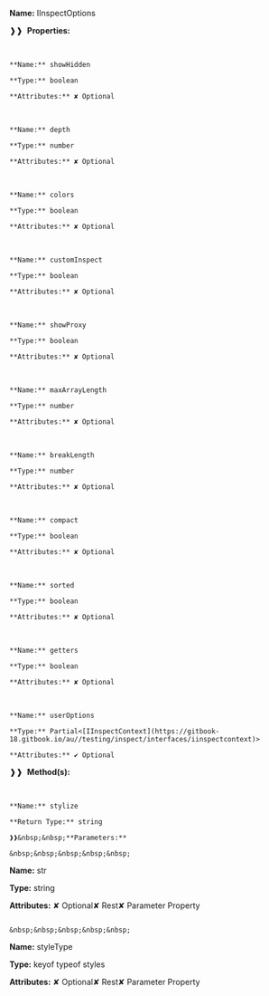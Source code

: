 **Name:** IInspectOptions

❱❱&nbsp;&nbsp;**Properties:**

&nbsp;&nbsp;&nbsp;&nbsp;&nbsp;
```
**Name:** showHidden

**Type:** boolean

**Attributes:** ✘ Optional

```

&nbsp;&nbsp;&nbsp;&nbsp;&nbsp;
```
**Name:** depth

**Type:** number

**Attributes:** ✘ Optional

```

&nbsp;&nbsp;&nbsp;&nbsp;&nbsp;
```
**Name:** colors

**Type:** boolean

**Attributes:** ✘ Optional

```

&nbsp;&nbsp;&nbsp;&nbsp;&nbsp;
```
**Name:** customInspect

**Type:** boolean

**Attributes:** ✘ Optional

```

&nbsp;&nbsp;&nbsp;&nbsp;&nbsp;
```
**Name:** showProxy

**Type:** boolean

**Attributes:** ✘ Optional

```

&nbsp;&nbsp;&nbsp;&nbsp;&nbsp;
```
**Name:** maxArrayLength

**Type:** number

**Attributes:** ✘ Optional

```

&nbsp;&nbsp;&nbsp;&nbsp;&nbsp;
```
**Name:** breakLength

**Type:** number

**Attributes:** ✘ Optional

```

&nbsp;&nbsp;&nbsp;&nbsp;&nbsp;
```
**Name:** compact

**Type:** boolean

**Attributes:** ✘ Optional

```

&nbsp;&nbsp;&nbsp;&nbsp;&nbsp;
```
**Name:** sorted

**Type:** boolean

**Attributes:** ✘ Optional

```

&nbsp;&nbsp;&nbsp;&nbsp;&nbsp;
```
**Name:** getters

**Type:** boolean

**Attributes:** ✘ Optional

```

&nbsp;&nbsp;&nbsp;&nbsp;&nbsp;
```
**Name:** userOptions

**Type:** Partial<[IInspectContext](https://gitbook-18.gitbook.io/au//testing/inspect/interfaces/iinspectcontext)>

**Attributes:** ✔ Optional

```

❱❱&nbsp;&nbsp;**Method(s):**

&nbsp;&nbsp;&nbsp;&nbsp;&nbsp;
```
**Name:** stylize

**Return Type:** string

❱❱&nbsp;&nbsp;**Parameters:**

&nbsp;&nbsp;&nbsp;&nbsp;&nbsp;
```
**Name:** str

**Type:** string

**Attributes:** ✘ Optional✘ Rest✘ Parameter Property

```

&nbsp;&nbsp;&nbsp;&nbsp;&nbsp;
```
**Name:** styleType

**Type:** keyof typeof styles

**Attributes:** ✘ Optional✘ Rest✘ Parameter Property

```

```

